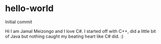 # hello-world
Initial commit

Hi I am Jamal Meizongo and I love C#. I started off with C++, did a little bit of Java but nothing caught my beating heart like C# did. :)
